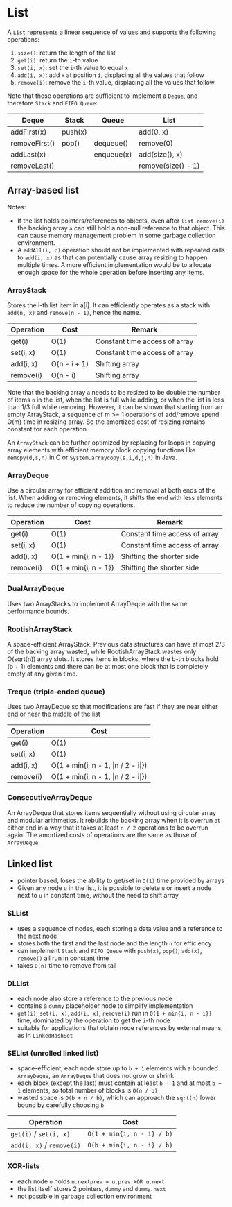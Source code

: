 # List

A `List` represents a linear sequence of values and supports the following operations:

1. `size()`: return the length of the list
2. `get(i)`: return the `i`-th value
3. `set(i, x)`: set the `i`-th value to equal `x`
4. `add(i, x)`: add `x` at position `i`, displacing all the values that follow
5. `remove(i)`: remove the `i`-th value, displacing all the values that follow

Note that these operations are sufficient to implement a `Deque`, and therefore `Stack` and `FIFO Queue`:

| Deque         | Stack   | Queue      |List              |
| ------------- | ------- | ---------- |------------------|
| addFirst(x)   | push(x) |            |add(0, x)         |
| removeFirst() | pop()   | dequeue()  |remove(0)         |
| addLast(x)    |         | enqueue(x) |add(size(), x)    |
| removeLast()  |         |            |remove(size() - 1)|

## Array-based list
Notes:
- If the list holds pointers/references to objects, even after `list.remove(i)` the backing array `a` can still hold a non-null reference to that object. This can cause memory management problem in some garbage collection environment.
- A `addAll(i, c)` operation should not be implemented with repeated calls to `add(i, x)` as that can potentially cause array resizing to happen multiple times. A more efficient implementation would be to allocate enough space for the whole operation before inserting any items.

### ArrayStack

Stores the i-th list item in a[i]. It can efficiently operates as a stack with `add(n, x)` and `remove(n - 1)`, hence the name.

| Operation | Cost         | Remark                        |
| --------- | ------------ | ----------------------------- |
| get(i)    | O(1)         | Constant time access of array |
| set(i, x) | O(1)         | Constant time access of array |
| add(i, x) | O(n - i + 1) | Shifting array                |
| remove(i) | O(n - i)     | Shifting array                |

Note that the backing array `a` needs to be resized to be double the number of items `n` in the list, when the list is full while adding, or when the list is less than 1/3 full while removing. However, it can be shown that starting from an empty ArrayStack, a sequence of m >= 1 operations of add/remove spend O(m) time in resizing array. So the amortized cost of resizing remains constant for each operation.

An `ArrayStack` can be further optimized by replacing for loops in copying array elements with efficient memory block copying functions like `memcpy(d,s,n)` in C or `System.arraycopy(s,i,d,j,n)` in Java.

### ArrayDeque
Use a circular array for efficient addition and removal at both ends of the list. When adding or removing elements, it shifts the end with less elements to reduce the number of copying operations.

| Operation | Cost                 | Remark                        |
| --------- | -------------------- | ----------------------------- |
| get(i)    | O(1)                 | Constant time access of array |
| set(i, x) | O(1)                 | Constant time access of array |
| add(i, x) | O(1 + min{i, n - 1}) | Shifting the shorter side     |
| remove(i) | O(1 + min{i, n - 1}) | Shifting the shorter side     |

### DualArrayDeque
Uses two ArrayStacks to implement ArrayDeque with the same performance bounds.

### RootishArrayStack
A space-efficient ArrayStack. Previous data structures can have at most 2/3 of the backing array wasted, while RootishArrayStack wastes only O(sqrt(n)) array slots. It stores items in blocks, where the b-th blocks hold (b + 1) elements and there can be at most one block that is completely empty at any given time.

### Treque (triple-ended queue)
Uses two ArrayDeque so that modifications are fast if they are near either end or near the middle of the list

| Operation | Cost                                |
| --------- | ----------------------------------- |
| get(i)    | O(1)                                |
| set(i, x) | O(1)                                |
| add(i, x) | O(1 + min{i, n - 1, \|n / 2 - i\|}) |
| remove(i) | O(1 + min{i, n - 1, \|n / 2 - i\|}) |


### ConsecutiveArrayDeque
An ArrayDeque that stores items sequentially without using circular array and modular arithmetics. It rebuilds the backing array when it is overrun at either end in a way that it takes at least `n / 2` operations to be overrun again. The amortized costs of operations are the same as those of `ArrayDeque`.

## Linked list

- pointer based, loses the ability to get/set in `O(1)` time provided by arrays
- Given any node `u` in the list, it is possible to delete `u` or insert a node next to `u` in constant time, without the need to shift array

### SLList

- uses a sequence of nodes, each storing a data value and a reference to the next node
- stores both the first and the last node and the length `n` for efficiency
- can implement `Stack` and `FIFO Queue` with `push(x)`, `pop()`, `add(x)`, `remove()` all run in constant time
- takes `O(n)` time to remove from tail

### DLList

- each node also store a reference to the previous node
- contains a `dummy` placeholder node to simplify implementation
- `get(i)`, `set(i, x)`, `add(i, x)`, `remove(i)` run in `O(1 + min{i, n - i})` time, dominated by the operation to get the `i`-th node
- suitable for applications that obtain node references by external means, as in `LinkedHashSet`

### SEList (unrolled linked list)

- space-efficient, each node store up to `b + 1` elements with a bounded `ArrayDeque`, an `ArrayDeque` that does not grow or shrink
- each block (except the last) must contain at least `b - 1` and at most `b + 1` elements, so total number of blocks is `O(n / b)`
- wasted space is `O(b + n / b)`, which can approach the `sqrt(n)` lower bound by carefully choosing `b`

| Operation                 | Cost                       |
| ------------------------- | -------------------------- |
| `get(i)` / `set(i, x)`    | `O(1 + min{i, n - i} / b)` |
| `add(i, x)` / `remove(i)` | `O(b + min{i, n - i} / b)` |

### XOR-lists

- each node `u` holds `u.nextprev = u.prev XOR u.next`
- the list itself stores 2 pointers, `dummy` and `dummy.next`
- not possible in garbage collection environment
